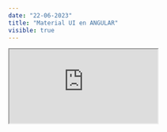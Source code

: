 ```yaml
---
date: "22-06-2023"
title: "Material UI en ANGULAR"
visible: true
---
```

<iframe src="https://www.youtube.com/embed/x6chTg1VHl8" allowfullscreen></iframe>
